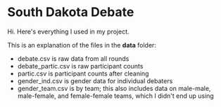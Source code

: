 # South Dakota Debate
Hi. Here's everything I used in my project.

This is an explanation of the files in the **data** folder:
- debate.csv is raw data from all rounds
- debate_partic.csv is raw participant counts
- partic.csv is participant counts after cleaning
- gender_ind.csv is gender data for individual debaters
- gender_team.csv is by team; this also includes data on male-male, male-female, and female-female teams, which I didn't end up using
